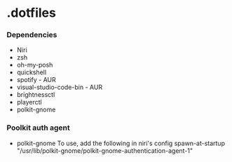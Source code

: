 # .dotfiles

### Dependencies
- Niri
- zsh
- oh-my-posh
- quickshell
- spotify - AUR
- visual-studio-code-bin - AUR
- brightnessctl 
- playerctl
- polkit-gnome

### Poolkit auth agent
- polkit-gnome
To use, add the following in niri's config
spawn-at-startup "/usr/lib/polkit-gnome/polkit-gnome-authentication-agent-1"
